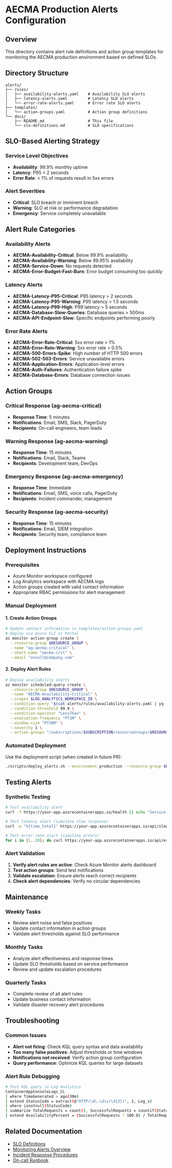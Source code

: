# AECMA Production Alerts Configuration

## Overview
This directory contains alert rule definitions and action group templates for monitoring the AECMA production environment based on defined SLOs.

## Directory Structure
```
alerts/
├── rules/
│   ├── availability-alerts.yaml    # Availability SLO alerts
│   ├── latency-alerts.yaml         # Latency SLO alerts
│   └── error-rate-alerts.yaml      # Error rate SLO alerts
├── templates/
│   └── action-groups.yaml          # Action group definitions
└── docs/
    ├── README.md                   # This file
    └── slo-definitions.md          # SLO specifications
```

## SLO-Based Alerting Strategy

### Service Level Objectives
- **Availability**: 99.9% monthly uptime
- **Latency**: P95 < 2 seconds
- **Error Rate**: < 1% of requests result in 5xx errors

### Alert Severities
- **Critical**: SLO breach or imminent breach
- **Warning**: SLO at risk or performance degradation
- **Emergency**: Service completely unavailable

## Alert Rule Categories

### Availability Alerts
- **AECMA-Availability-Critical**: Below 99.9% availability
- **AECMA-Availability-Warning**: Below 99.95% availability
- **AECMA-Service-Down**: No requests detected
- **AECMA-Error-Budget-Fast-Burn**: Error budget consuming too quickly

### Latency Alerts
- **AECMA-Latency-P95-Critical**: P95 latency > 2 seconds
- **AECMA-Latency-P95-Warning**: P95 latency > 1.5 seconds
- **AECMA-Latency-P99-High**: P99 latency > 5 seconds
- **AECMA-Database-Slow-Queries**: Database queries > 500ms
- **AECMA-API-Endpoint-Slow**: Specific endpoints performing poorly

### Error Rate Alerts
- **AECMA-Error-Rate-Critical**: 5xx error rate > 1%
- **AECMA-Error-Rate-Warning**: 5xx error rate > 0.5%
- **AECMA-500-Errors-Spike**: High number of HTTP 500 errors
- **AECMA-502-503-Errors**: Service unavailable errors
- **AECMA-Application-Errors**: Application-level errors
- **AECMA-Auth-Failures**: Authentication failure spike
- **AECMA-Database-Errors**: Database connection issues

## Action Groups

### Critical Response (ag-aecma-critical)
- **Response Time**: 5 minutes
- **Notifications**: Email, SMS, Slack, PagerDuty
- **Recipients**: On-call engineers, team leads

### Warning Response (ag-aecma-warning)
- **Response Time**: 15 minutes
- **Notifications**: Email, Slack, Teams
- **Recipients**: Development team, DevOps

### Emergency Response (ag-aecma-emergency)
- **Response Time**: Immediate
- **Notifications**: Email, SMS, voice calls, PagerDuty
- **Recipients**: Incident commander, management

### Security Response (ag-aecma-security)
- **Response Time**: 15 minutes
- **Notifications**: Email, SIEM integration
- **Recipients**: Security team, compliance team

## Deployment Instructions

### Prerequisites
- Azure Monitor workspace configured
- Log Analytics workspace with AECMA logs
- Action groups created with valid contact information
- Appropriate RBAC permissions for alert management

### Manual Deployment

#### 1. Create Action Groups
```bash
# Update contact information in templates/action-groups.yaml
# Deploy via Azure CLI or Portal
az monitor action-group create \
  --resource-group $RESOURCE_GROUP \
  --name "ag-aecma-critical" \
  --short-name "aecma-crit" \
  --email "oncall@company.com"
```

#### 2. Deploy Alert Rules
```bash
# Deploy availability alerts
az monitor scheduled-query create \
  --resource-group $RESOURCE_GROUP \
  --name "AECMA-Availability-Critical" \
  --scopes $LOG_ANALYTICS_WORKSPACE_ID \
  --condition-query "$(cat alerts/rules/availability-alerts.yaml | yq '.alerts[0].query')" \
  --condition-threshold 99.9 \
  --condition-operator "LessThan" \
  --evaluation-frequency "PT1M" \
  --window-size "PT30M" \
  --severity 1 \
  --action-groups "/subscriptions/$SUBSCRIPTION/resourceGroups/$RESOURCE_GROUP/providers/Microsoft.Insights/actionGroups/ag-aecma-critical"
```

### Automated Deployment
Use the deployment script (when created in future PR):
```bash
./scripts/deploy_alerts.sh --environment production --resource-group $RG --workspace $WORKSPACE
```

## Testing Alerts

### Synthetic Testing
```bash
# Test availability alert
curl -f https://your-app.azurecontainerapps.io/health || echo "Service down - should trigger alert"

# Test latency alert (simulate slow response)
curl -w "%{time_total}" https://your-app.azurecontainerapps.io/api/slow-endpoint

# Test error rate alert (simulate errors)
for i in {1..20}; do curl https://your-app.azurecontainerapps.io/api/error-endpoint; done
```

### Alert Validation
1. **Verify alert rules are active**: Check Azure Monitor alerts dashboard
2. **Test action groups**: Send test notifications
3. **Validate escalation**: Ensure alerts reach correct recipients
4. **Check alert dependencies**: Verify no circular dependencies

## Maintenance

### Weekly Tasks
- Review alert noise and false positives
- Update contact information in action groups
- Validate alert thresholds against SLO performance

### Monthly Tasks
- Analyze alert effectiveness and response times
- Update SLO thresholds based on service performance
- Review and update escalation procedures

### Quarterly Tasks
- Complete review of all alert rules
- Update business contact information
- Validate disaster recovery alert procedures

## Troubleshooting

### Common Issues
- **Alert not firing**: Check KQL query syntax and data availability
- **Too many false positives**: Adjust thresholds or time windows
- **Notifications not received**: Verify action group configuration
- **Query performance**: Optimize KQL queries for large datasets

### Alert Rule Debugging
```bash
# Test KQL query in Log Analytics
ContainerAppConsoleLogs_CL
| where TimeGenerated > ago(30m)
| extend StatusCode = extract(@"HTTP/\d\.\d\s(\d{3})", 1, Log_s)
| where isnotnull(StatusCode)
| summarize TotalRequests = count(), SuccessfulRequests = countif(StatusCode startswith "2")
| extend AvailabilityPercent = (SuccessfulRequests * 100.0) / TotalRequests
```

## Related Documentation
- [SLO Definitions](slo-definitions.md)
- [Monitoring Alerts Overview](../../docs/monitoring-alerts.md)
- [Incident Response Procedures](../../docs/incident-response.md)
- [On-call Runbook](../../docs/oncall.md)